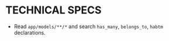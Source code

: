 TECHNICAL SPECS
===============

- Read `app/models/**/*` and search `has_many`, `belongs_to`, `habtm` declarations.
